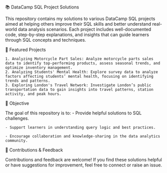 📚 DataCamp SQL Project Solutions

This repository contains my solutions to various DataCamp SQL projects aimed at helping others improve their SQL skills and better understand real-world data analysis scenarios. Each project includes well-documented code, step-by-step explanations, and insights that can guide learners through SQL concepts and techniques.

🔎 Featured Projects

    1. Analyzing Motorcycle Part Sales: Analyze motorcycle parts sales data to identify top-performing products, assess seasonal trends, and optimize inventory management.
    2. Analyzing Students' Mental Health: Explore survey data to analyze factors affecting students’ mental health, focusing on identifying trends and patterns.
    3. Exploring London's Travel Network: Investigate London’s public transportation data to gain insights into travel patterns, station activity, and peak hours.

🎯 Objective

The goal of this repository is to:
    - Provide helpful solutions to SQL challenges.
    
    - Support learners in understanding query logic and best practices.
    
    - Encourage collaboration and knowledge-sharing in the data analytics community.

🌟 Contributions & Feedback

Contributions and feedback are welcome! If you find these solutions helpful or have suggestions for improvement, feel free to connect or raise an issue.
